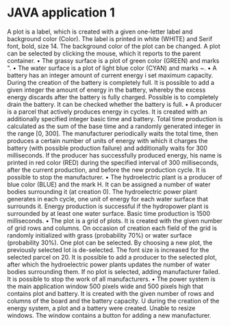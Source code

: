 # JAVA application 1
A plot is a label, which is created with a given one-letter label and background color
(Color). The label is printed in white (WHITE) and Serif font, bold, size 14.
The background color of the plot can be changed. A plot can be selected by clicking the mouse, which it
reports to the parent container.
• The grassy surface is a plot of green color (GREEN) and
marks ".
• The water surface is a plot of light blue color (CYAN) and
marks ~.
• A battery has an integer amount of current energy i
set maximum capacity. During the creation of the battery is
completely full. It is possible to add a given integer
the amount of energy in the battery, whereby the excess energy
discards after the battery is fully charged. Possible
is to completely drain the battery. It can be checked whether
the battery is full.
• A producer is a parcel that actively produces energy in
cycles. It is created with an additionally specified integer
basic time and battery. Total time
production is calculated as the sum of the base time and a randomly generated integer in the range [0,
300]. The manufacturer periodically waits the total time, then produces a certain number of units
of energy with which it charges the battery (with possible production failure) and additionally waits for 300
milliseconds. If the producer has successfully produced energy, his name is printed
in red color (RED) during the specified interval of 300 milliseconds, after the current production,
and before the new production cycle. It is possible to stop the manufacturer.
• The hydroelectric plant is a producer of blue color (BLUE) and the mark H. It can be assigned a number
of water bodies surrounding it (at creation 0). The hydroelectric power plant generates in each
cycle, one unit of energy for each water surface that surrounds it. Energy production
is successful if the hydropower plant is surrounded by at least one water surface. Basic time
production is 1500 milliseconds.
• The plot is a grid of plots. It is created with the given number of grid rows and columns. On occasion
of creation each field of the grid is randomly initialized with grass (probability 70%) or
water surface (probability 30%). One plot can be selected. By choosing a new plot,
the previously selected lot is de-selected. The font size is increased for the selected parcel
on 20. It is possible to add a producer to the selected plot, after which the hydroelectric power plants
updates the number of water bodies surrounding them. If no plot is selected,
adding manufacturer failed. It is possible to stop the work of all manufacturers.
• The power system is the main application window 500 pixels wide and 500 pixels high that contains
plot and battery. It is created with the given number of rows and columns of the board and the battery capacity. U
during the creation of the energy system, a plot and a battery were created. Unable to resize
windows. The window contains a button for adding a new manufacturer.

